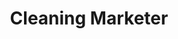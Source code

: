 ---
title: Cleaning Marketer
client: SuperFastBusiness
image: '/assets/images/cleaning-marketer.jpg'
thumbnail: /assets/images/thumbs/cleaning-marketer.jpg
categories:
    - wordpress
---